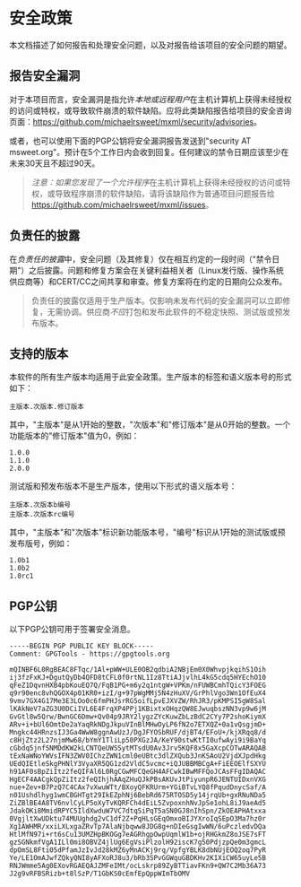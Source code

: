 安全政策
===============

本文档描述了如何报告和处理安全问题，以及对报告给该项目的安全问题的期望。


报告安全漏洞
------------------------

对于本项目而言，安全漏洞是指允许*本地或远程用户*在主机计算机上获得未经授权的访问或特权，或导致软件崩溃的软件缺陷。应将此类缺陷报告给项目的安全咨询页面：<https://github.com/michaelrsweet/mxml/security/advisories>。

或者，也可以使用下面的PGP公钥将安全漏洞报告发送到"security AT msweet.org"。预计在5个工作日内会收到回复。任何建议的禁令日期应该至少在未来30天且不超过90天。

> *注意：*如果您发现了一个允许*程序*在主机计算机上获得未经授权的访问或特权，或导致程序崩溃的软件缺陷，请将该缺陷作为普通项目问题报告给<https://github.com/michaelrsweet/mxml/issues>。


负责任的披露
----------------------

在*负责任的披露*中，安全问题（及其修复）仅在相互约定的一段时间（"禁令日期"）之后披露。问题和修复方案会在关键利益相关者（Linux发行版、操作系统供应商等）和CERT/CC之间共享和审查。修复方案将在约定的日期向公众发布。

> 负责任的披露仅适用于生产版本。仅影响未发布代码的安全漏洞可以立即修复，无需协调。供应商*不应*打包和发布此软件的不稳定快照、测试版或预发布版本。


支持的版本
------------------

本软件的所有生产版本均适用于此安全政策。生产版本的标签和语义版本号的形式如下：

    主版本.次版本.修订版本

其中，"主版本"是从1开始的整数，"次版本"和"修订版本"是从0开始的整数。一个功能版本的"修订版本"值为0，例如：

    1.0.0
    1.1.0
    2.0.0

测试版和预发布版本不是生产版本，使用以下形式的语义版本号：

    主版本.次版本b编号
    主版本.次版本rc编号

其中，"主版本"和"次版本"标识新功能版本号，"编号"标识从1开始的测试版或预发布版号，例如：

    1.0b1
    1.0b2
    1.0rc1


PGP公钥
--------------

以下PGP公钥可用于签署安全消息。

```
-----BEGIN PGP PUBLIC KEY BLOCK-----
Comment: GPGTools - https://gpgtools.org

mQINBF6L0RgBEAC8FTqc/1Al+pWW+ULE0OB2qdbiA2NBjEm0X0WhvpjkqihS1Oih
ij3fzFxKJ+DgutQyDb4QFD8tCFL0f0rtNL1Iz8TtiAJjvlhL4kG5cdq5HYEchO10
qFeZ1DqvnHXB4pbKouEQ7Q/FqB1PG+m6y2q1ntgW+VPKm/nFUWBCmhTQicY3FOEG
q9r90enc8vhQGOX4p01KR0+izI/g+97pWgMMj5N4zHuXV/GrPhlVgo3Wn1OfEuX4
9vmv7GX4G17Me3E3LOo0c6fmPHJsrRG5oifLpvEJXVZW/RhJR3/pKMPSI5gW8Sal
lKAkNeV7aZG3U0DCiIVL6E4FrqXP4PPj1KBixtxOHqzQW8EJwuqbszNN3vp9w6jM
GvGtl8w5Qrw/BwnGC6Dmw+Qv04p9JRY2lygzZYcKuwZbLzBdC2CYy7P2shoKiymX
ARv+i+bUl6OmtDe2aYaqRkNDgJkpuVInBlMHwOyLP6fN2o7ETXQZ+0a1vQsgjmD+
Mngkc44HRnzsIJ3Ga4WwW8ggnAwUzJ/DgJFYOSbRUF/djBT4/EFoU+/kjXRqq8/d
c8HjZtz2L27njmMw68/bYmY1TliLp50PXGzJA/KeY90stwKtTI0ufwAyi9i9BaYq
cGbdq5jnfSNMDdKW2kLCNTQeUWSSytMTsdU0Av3Jrv5KQF8x5GaXcpCOTwARAQAB
tExNaWNoYWVsIFN3ZWV0IChzZWN1cml0eUBtc3dlZXQub3JnKSAoU2VjdXJpdHkg
UEdQIEtleSkgPHNlY3VyaXR5QG1zd2VldC5vcmc+iQJUBBMBCgA+FiEEOElfSXYU
h91AF0sBpZiItz2feQIFAl6L0RgCGwMFCQeGH4AFCwkIBwMFFQoJCAsFFgIDAQAC
HgECF4AACgkQpZiItz2feQIhjhAAqZHuQJkPBsAKUvJtPiyunpR6JENTUIDxnVXG
nue+Zev+B7PzQ7C4CAx7vXwuWTt/BXoyQFKRUrm+YGiBTvLYQ8fPqudDnycSaf/A
n01Ushdlhyg1wmCBGHTgt29IkEZphNj6BebRd675RTOSD5y14jrqUb+gxRNuNDa5
ZiZBlBE4A8TV6nvlCyLP5oXyTvKQRFCh4dEiL5ZvpoxnhNvJpSe1ohL8iJ9aeAd5
JdakOKi8MmidRPYC5IldXwduW7VC7dtqSiPqT5aSN0GJ8nIhSpn/ZkOEAPHAtxxa
0VgjltXwUDktu74MUUghdg2vC1df2Z+PqHLsGEqOmxoBIJYXroIqSEpO3Ma7hz0r
Xg1AWHMR/xxiLXLxgaZRvTp7AlaNjbqww8JDG8g+nDIeGsgIwWN/6uPczledvDQa
HtlMfN97i+rt6sCu13UMZHpBKOGg7eAGRhgpOwpUqmlW1b+ojRHGkmZ8oJSE7sFT
gzSGNkmfVgA1ILl0mi8OBVZ4jlUg6EgVsiPlzolH92iscK7g50PdjzpQe0m3gmcL
dpOmSL8Fti05dPfamJzIvJd28kMZ6yMnACKj9rq/VpfgYBLK8dbNUjEOQ2oq7PyR
Ye/LE1OmAJwfZQkyQNI8yAFXoRJ8u3/bRb3SPvGGWquGBDKHv2K1XiCW65uyLe5B
RNJWmme5Ag0EXovRGAEQAJZMFeIMt/ocLskrp89ZyBTTiavFKn9+QW7C2Mb36A73
J2g9vRFBSRizb+t8lSzP/T1GbKS0cEmfEpQppWImTbOMV
